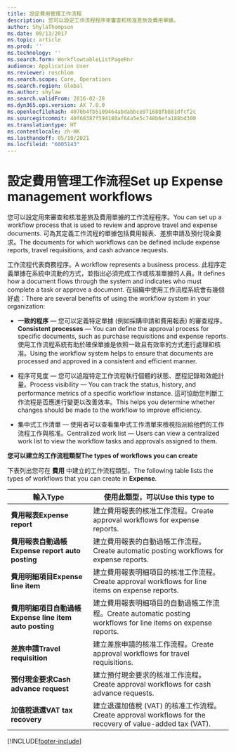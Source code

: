 ```yaml
---
title: 設定費用管理工作流程
description: 您可以設定工作流程程序來審查和核准差旅及費用單據。
author: ShylaThompson
ms.date: 09/13/2017
ms.topic: article
ms.prod: ''
ms.technology: ''
ms.search.form: WorkflowtableListPageRnr
audience: Application User
ms.reviewer: roschlom
ms.search.scope: Core, Operations
ms.search.region: Global
ms.author: shylaw
ms.search.validFrom: 2016-02-28
ms.dyn365.ops.version: AX 7.0.0
ms.openlocfilehash: 4070b4fb5109464abdabbce971688fb881dfcf2c
ms.sourcegitcommit: 40f68387f594180af64a5e5c748b6efa188bd300
ms.translationtype: HT
ms.contentlocale: zh-HK
ms.lasthandoff: 05/10/2021
ms.locfileid: "6005143"
---
```

# <a name="set-up-expense-management-workflows"></a><span data-ttu-id="368b3-103">設定費用管理工作流程</span><span class="sxs-lookup"><span data-stu-id="368b3-103">Set up Expense management workflows</span></span>

<span data-ttu-id="368b3-104">您可以設定用來審查和核准差旅及費用單據的工作流程程序。</span><span class="sxs-lookup"><span data-stu-id="368b3-104">You can set up a workflow process that is used to review and approve travel and expense documents.</span></span> <span data-ttu-id="368b3-105">可為其定義工作流程的單據包括費用報表、差旅申請及預付現金要求。</span><span class="sxs-lookup"><span data-stu-id="368b3-105">The documents for which workflows can be defined include expense reports, travel requisitions, and cash advance requests.</span></span>

<span data-ttu-id="368b3-106">工作流程代表商務程序。</span><span class="sxs-lookup"><span data-stu-id="368b3-106">A workflow represents a business process.</span></span> <span data-ttu-id="368b3-107">此程序定義單據在系統中流動的方式，並指出必須完成工作或核准單據的人員。</span><span class="sxs-lookup"><span data-stu-id="368b3-107">It defines how a document flows through the system and indicates who must complete a task or approve a document.</span></span> <span data-ttu-id="368b3-108">在組織中使用工作流程系統會有幾個好處：</span><span class="sxs-lookup"><span data-stu-id="368b3-108">There are several benefits of using the workflow system in your organization:</span></span>

-   <span data-ttu-id="368b3-109">**一致的程序** — 您可以定義特定單據 (例如採購申請和費用報表) 的審查程序。</span><span class="sxs-lookup"><span data-stu-id="368b3-109">**Consistent processes** — You can define the approval process for specific documents, such as purchase requisitions and expense reports.</span></span> <span data-ttu-id="368b3-110">使用工作流程系統有助於確保單據是依照一致且有效率的方式進行處理和核准。</span><span class="sxs-lookup"><span data-stu-id="368b3-110">Using the workflow system helps to ensure that documents are processed and approved in a consistent and efficient manner.</span></span>

-   <span data-ttu-id="368b3-111">程序可見度 — 您可以追蹤特定工作流程執行個體的狀態、歷程記錄和效能計量。</span><span class="sxs-lookup"><span data-stu-id="368b3-111">Process visibility — You can track the status, history, and performance metrics of a specific workflow instance.</span></span> <span data-ttu-id="368b3-112">這可協助您判斷工作流程是否應進行變更以改善效率。</span><span class="sxs-lookup"><span data-stu-id="368b3-112">This helps you determine whether changes should be made to the workflow to improve efficiency.</span></span>

-   <span data-ttu-id="368b3-113">集中式工作清單 — 使用者可以查看集中式工作清單來檢視指派給他們的工作流程工作與核准。</span><span class="sxs-lookup"><span data-stu-id="368b3-113">Centralized work list — Users can view a centralized work list to view the workflow tasks and approvals assigned to them.</span></span> 

<span data-ttu-id="368b3-114">**您可以建立的工作流程類型**</span><span class="sxs-lookup"><span data-stu-id="368b3-114">**The types of workflows you can create**</span></span>

<span data-ttu-id="368b3-115">下表列出您可在 **費用** 中建立的工作流程類型。</span><span class="sxs-lookup"><span data-stu-id="368b3-115">The following table lists the types of workflows that you can create in **Expense**.</span></span>


|              <span data-ttu-id="368b3-116"><strong>輸入</strong></span><span class="sxs-lookup"><span data-stu-id="368b3-116"><strong>Type</strong></span></span>              |                   <span data-ttu-id="368b3-117"><strong>使用此類型，可以</strong></span><span class="sxs-lookup"><span data-stu-id="368b3-117"><strong>Use this type to</strong></span></span>                   |
|-------------------------------------------------|-----------------------------------------------------------------------|
|         <span data-ttu-id="368b3-118"><strong>費用報表</strong></span><span class="sxs-lookup"><span data-stu-id="368b3-118"><strong>Expense report</strong></span></span>         |            <span data-ttu-id="368b3-119">建立費用報表的核准工作流程。</span><span class="sxs-lookup"><span data-stu-id="368b3-119">Create approval workflows for expense reports.</span></span>             |
|  <span data-ttu-id="368b3-120"><strong>費用報表自動過帳</strong></span><span class="sxs-lookup"><span data-stu-id="368b3-120"><strong>Expense report auto posting</strong></span></span>   |        <span data-ttu-id="368b3-121">建立費用報表的自動過帳工作流程。</span><span class="sxs-lookup"><span data-stu-id="368b3-121">Create automatic posting workflows for expense reports.</span></span>        |
|       <span data-ttu-id="368b3-122"><strong>費用明細項目</strong></span><span class="sxs-lookup"><span data-stu-id="368b3-122"><strong>Expense line item</strong></span></span>        |     <span data-ttu-id="368b3-123">建立費用報表明細項目的核准工作流程。</span><span class="sxs-lookup"><span data-stu-id="368b3-123">Create approval workflows for line items on expense reports.</span></span>      |
| <span data-ttu-id="368b3-124"><strong>費用明細項目自動過帳</strong></span><span class="sxs-lookup"><span data-stu-id="368b3-124"><strong>Expense line item auto posting</strong></span></span> | <span data-ttu-id="368b3-125">建立費用報表明細項目的自動過帳工作流程。</span><span class="sxs-lookup"><span data-stu-id="368b3-125">Create automatic posting workflows for line items on expense reports.</span></span> |
|       <span data-ttu-id="368b3-126"><strong>差旅申請</strong></span><span class="sxs-lookup"><span data-stu-id="368b3-126"><strong>Travel requisition</strong></span></span>       |          <span data-ttu-id="368b3-127">建立差旅申請的核准工作流程。</span><span class="sxs-lookup"><span data-stu-id="368b3-127">Create approval workflows for travel requisitions.</span></span>           |
|      <span data-ttu-id="368b3-128"><strong>預付現金要求</strong></span><span class="sxs-lookup"><span data-stu-id="368b3-128"><strong>Cash advance request</strong></span></span>      |         <span data-ttu-id="368b3-129">建立預付現金要求的核准工作流程。</span><span class="sxs-lookup"><span data-stu-id="368b3-129">Create approval workflows for cash advance requests.</span></span>          |
|        <span data-ttu-id="368b3-130"><strong>加值稅退還</strong></span><span class="sxs-lookup"><span data-stu-id="368b3-130"><strong>VAT tax recovery</strong></span></span>        | <span data-ttu-id="368b3-131">建立退還加值稅 (VAT) 的核准工作流程。</span><span class="sxs-lookup"><span data-stu-id="368b3-131">Create approval workflows for the recovery of value-added tax (VAT).</span></span>  |



[!INCLUDE[footer-include](../includes/footer-banner.md)]